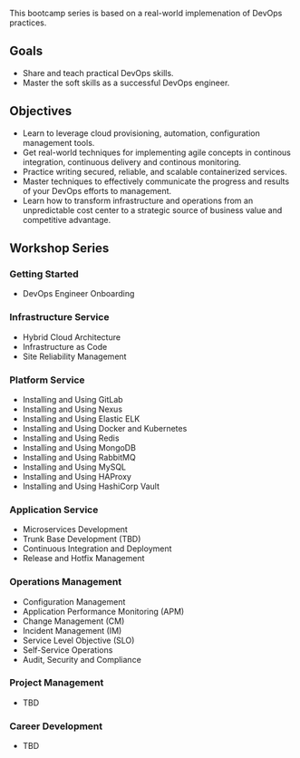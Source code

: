 This bootcamp series is based on a real-world implemenation of DevOps practices.

## Goals
* Share and teach practical DevOps skills.
* Master the soft skills as a successful DevOps engineer.


## Objectives
* Learn to leverage cloud provisioning, automation, configuration management tools.
* Get real-world techniques for implementing agile concepts in continous integration, continuous delivery and continous monitoring.
* Practice writing secured, reliable, and scalable containerized services. 
* Master techniques to effectively communicate the progress and results of your DevOps efforts to management.
* Learn how to transform  infrastructure and operations from an unpredictable cost center to a strategic source of business value and competitive advantage.

## Workshop Series

### Getting Started
* DevOps Engineer Onboarding

### Infrastructure Service
* Hybrid Cloud Architecture
* Infrastructure as Code
* Site Reliability Management

### Platform Service
* Installing and Using GitLab
* Installing and Using Nexus 
* Installing and Using Elastic ELK
* Installing and Using Docker and Kubernetes
* Installing and Using Redis
* Installing and Using MongoDB
* Installing and Using RabbitMQ
* Installing and Using MySQL
* Installing and Using HAProxy
* Installing and Using HashiCorp Vault
	
### Application Service
* Microservices Development
* Trunk Base Development (TBD)
* Continuous Integration and Deployment
* Release and Hotfix Management
	
### Operations Management
* Configuration Management
* Application Performance Monitoring (APM)
* Change Management (CM)
* Incident Management (IM)
* Service Level Objective  (SLO)
* Self-Service Operations
* Audit, Security and Compliance

### Project Management
* TBD

### Career Development
* TBD

